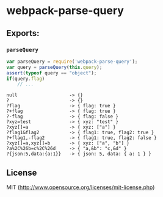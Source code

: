 # webpack-parse-query

## Exports:

### `parseQuery`

``` javascript
var parseQuery = require('webpack-parse-query');
var query = parseQuery(this.query);
assert(typeof query == "object");
if(query.flag)
	// ...
```

``` text
null                   -> {}
?                      -> {}
?flag                  -> { flag: true }
?+flag                 -> { flag: true }
?-flag                 -> { flag: false }
?xyz=test              -> { xyz: "test" }
?xyz[]=a               -> { xyz: ["a"] }
?flag1&flag2           -> { flag1: true, flag2: true }
?+flag1,-flag2         -> { flag1: true, flag2: false }
?xyz[]=a,xyz[]=b       -> { xyz: ["a", "b"] }
?a%2C%26b=c%2C%26d     -> { "a,&b": "c,&d" }
?{json:5,data:{a:1}}   -> { json: 5, data: { a: 1 } }
```

## License

MIT (http://www.opensource.org/licenses/mit-license.php)
